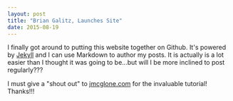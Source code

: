 ```yaml
---
layout: post
title: "Brian Galitz, Launches Site"
date: 2015-08-19
---
```


I finally got around to putting this website together on Github. It's powered by [Jekyll](http://jekyllrb.com) and I can use Markdown to author my posts. It is actually is a lot easier than I thought it was going to be...but will I be more inclined to post regularly???

I must give a "shout out" to [jmcglone.com](http://jmcglone.com/guides/github-pages/) for the invaluable tutorial! Thanks!!!
